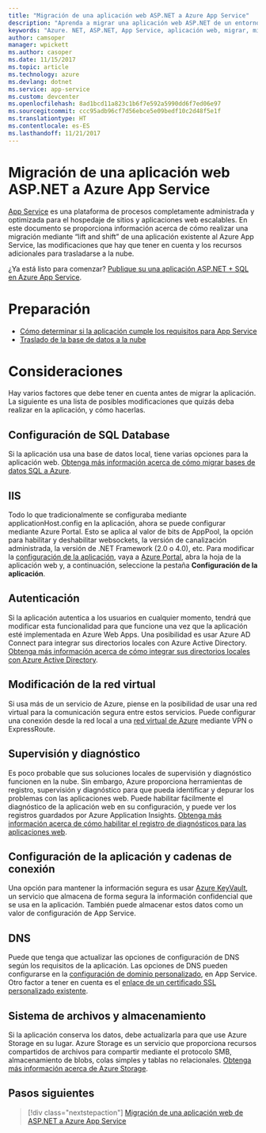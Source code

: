 ```yaml
---
title: "Migración de una aplicación web ASP.NET a Azure App Service"
description: "Aprenda a migrar una aplicación web ASP.NET de un entorno local a Azure App Service."
keywords: "Azure. NET, ASP.NET, App Service, aplicación web, migrar, migración"
author: camsoper
manager: wpickett
ms.author: casoper
ms.date: 11/15/2017
ms.topic: article
ms.technology: azure
ms.devlang: dotnet
ms.service: app-service
ms.custom: devcenter
ms.openlocfilehash: 8ad1bcd11a823c1b6f7e592a5990dd6f7ed06e97
ms.sourcegitcommit: ccc95adb96cf7d56ebce5e09bedf10c2d48f5e1f
ms.translationtype: HT
ms.contentlocale: es-ES
ms.lasthandoff: 11/21/2017
---
```

# <a name="migrate-an-aspnet-web-application-to-azure-app-service"></a>Migración de una aplicación web ASP.NET a Azure App Service

[App Service](https://docs.microsoft.com/azure/app-service/app-service-web-overview#why-use-web-apps) es una plataforma de procesos completamente administrada y optimizada para el hospedaje de sitios y aplicaciones web escalables. En este documento se proporciona información acerca de cómo realizar una migración mediante “lift and shift” de una aplicación existente al Azure App Service, las modificaciones que hay que tener en cuenta y los recursos adicionales para trasladarse a la nube.

¿Ya está listo para comenzar? [Publique su una aplicación ASP.NET + SQL en Azure App Service](https://go.microsoft.com/fwlink/?linkid=863214).

# <a name="preparation"></a>Preparación   
* [Cómo determinar si la aplicación cumple los requisitos para App Service](https://azure.microsoft.com/downloads/migration-assistant/)
* [Traslado de la base de datos a la nube](https://go.microsoft.com/fwlink/?linkid=863217)

# <a name="considerations"></a>Consideraciones
Hay varios factores que debe tener en cuenta antes de migrar la aplicación. La siguiente es una lista de posibles modificaciones que quizás deba realizar en la aplicación, y cómo hacerlas.

## <a name="sql-database-configuration"></a>Configuración de SQL Database
Si la aplicación usa una base de datos local, tiene varias opciones para la aplicación web. [Obtenga más información acerca de cómo migrar bases de datos SQL a Azure](https://go.microsoft.com/fwlink/?linkid=863217).

## <a name="iis"></a>IIS
Todo lo que tradicionalmente se configuraba mediante applicationHost.config en la aplicación, ahora se puede configurar mediante Azure Portal. Esto se aplica al valor de bits de AppPool, la opción para habilitar y deshabilitar websockets, la versión de canalización administrada, la versión de .NET Framework (2.0 o 4.0), etc. Para modificar la [configuración de la aplicación](https://docs.microsoft.com/en-us/azure/app-service/web-sites-configure), vaya a [Azure Portal](https://portal.azure.com), abra la hoja de la aplicación web y, a continuación, seleccione la pestaña **Configuración de la aplicación**.

## <a name="authentication"></a>Autenticación
Si la aplicación autentica a los usuarios en cualquier momento, tendrá que modificar esta funcionalidad para que funcione una vez que la aplicación esté implementada en Azure Web Apps. Una posibilidad es usar Azure AD Connect para integrar sus directorios locales con Azure Active Directory. [Obtenga más información acerca de cómo integrar sus directorios locales con Azure Active Directory](https://docs.microsoft.com/azure/active-directory/connect/active-directory-aadconnect).

## <a name="virtual-network-modification"></a>Modificación de la red virtual
Si usa más de un servicio de Azure, piense en la posibilidad de usar una red virtual para la comunicación segura entre estos servicios. Puede configurar una conexión desde la red local a una [red virtual de Azure](https://docs.microsoft.com/en-us/azure/app-service/web-sites-integrate-with-vnet) mediante VPN o ExpressRoute.

## <a name="monitoring-and-diagnostics"></a>Supervisión y diagnóstico
Es poco probable que sus soluciones locales de supervisión y diagnóstico funcionen en la nube. Sin embargo, Azure proporciona herramientas de registro, supervisión y diagnóstico para que pueda identificar y depurar los problemas con las aplicaciones web. Puede habilitar fácilmente el diagnóstico de la aplicación web en su configuración, y puede ver los registros guardados por Azure Application Insights. [Obtenga más información acerca de cómo habilitar el registro de diagnósticos para las aplicaciones web](https://docs.microsoft.com/azure/app-service/web-sites-enable-diagnostic-log).

## <a name="connection-strings-and-application-settings"></a>Configuración de la aplicación y cadenas de conexión
Una opción para mantener la información segura es usar [Azure KeyVault](https://docs.microsoft.com/azure/key-vault/), un servicio que almacena de forma segura la información confidencial que se usa en la aplicación. También puede almacenar estos datos como un valor de configuración de App Service.

## <a name="dns"></a>DNS
Puede que tenga que actualizar las opciones de configuración de DNS según los requisitos de la aplicación. Las opciones de DNS pueden configurarse en la [configuración de dominio personalizado](https://docs.microsoft.com/azure/app-service/app-service-web-tutorial-custom-domain), en App Service. Otro factor a tener en cuenta es el [enlace de un certificado SSL personalizado existente](https://docs.microsoft.com/en-us/azure/app-service/app-service-web-tutorial-custom-ssl).

## <a name="file-system-and-storage"></a>Sistema de archivos y almacenamiento
Si la aplicación conserva los datos, debe actualizarla para que use Azure Storage en su lugar. Azure Storage es un servicio que proporciona recursos compartidos de archivos para compartir mediante el protocolo SMB, almacenamiento de blobs, colas simples y tablas no relacionales. [Obtenga más información acerca de Azure Storage](https://docs.microsoft.com/azure/storage/files/storage-files-introduction).

## <a name="next-steps"></a>Pasos siguientes

> [!div class="nextstepaction"]
> [Migración de una aplicación web de ASP.NET a Azure App Service](https://aka.ms/azure-webapp-migrate)
